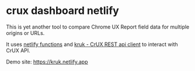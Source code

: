 # crux dashboard netlify

This is yet another tool to compare Chrome UX Report field data for multiple origins or URLs.

It uses [netlify functions](https://www.netlify.com/products/functions/) and [kruk - CrUX REST api client](https://github.com/gotomi/kruk) to interact with CrUX API.



Demo site: https://kruk.netlify.app
